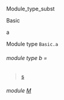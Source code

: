 Module_type_subst

Basic

a

Module type `Basic.a`

<a id="module-type-b"></a>

###### module type b =

> [s](Module_type_subst.module-type-s.md)

<a id="module-M"></a>

###### module [M](Module_type_subst.Basic.module-type-a.M.md)
